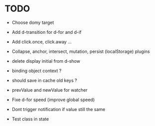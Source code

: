 # TODO

- Choose domy target
- Add d-transition for d-for and d-if
- Add click.once, click.away ...
- Collapse, anchor, intersect, mutation, persist (localStorage) plugins
- delete display initial from d-show
- binding object context ?
- should save in cache old keys ?
- prevValue and newValue for watcher

- Fixe d-for speed (improve global speed)

- Dont trigger notification if value still the same
- Test class in state
